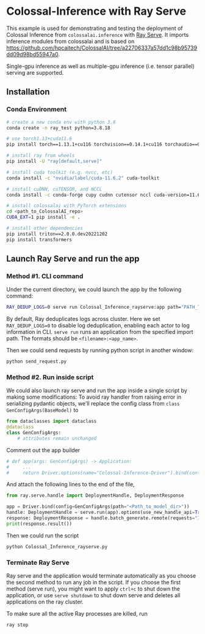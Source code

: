 # Colossal-Inference with Ray Serve

This example is used for demonstrating and testing the deployment of Colossal Inference from `colossalai.inference` with [Ray Serve](https://docs.ray.io/en/latest/serve/index.html). It imports inference modules from colossalai and is based on https://github.com/hpcaitech/ColossalAI/tree/a22706337a57dd1c98b95739dd09d98bd55947a0.

Single-gpu inference as well as multiple-gpu inference (i.e. tensor parallel) serving are supported.

## Installation

### Conda Environment
```bash
# create a new conda env with python 3.8
conda create -n ray_test python=3.8.18

# use torch1.13+cuda11.6
pip install torch==1.13.1+cu116 torchvision==0.14.1+cu116 torchaudio==0.13.1 --extra-index-url https://download.pytorch.org/whl/cu116

# install ray from wheels
pip install -U "ray[default,serve]"

# install cuda toolkit (e.g. nvcc, etc)
conda install -c "nvidia/label/cuda-11.6.2" cuda-toolkit

# install cuDNN, cuTENSOR, and NCCL
conda install -c conda-forge cupy cudnn cutensor nccl cuda-version=11.6

# install colossalai with PyTorch extensions
cd <path_to_ColossalAI_repo>
CUDA_EXT=1 pip install -e .

# install other dependencies
pip install triton==2.0.0.dev20221202
pip install transformers
```

## Launch Ray Serve and run the app
### Method #1. CLI command

Under the current directory, we could launch the app by the following command:
```bash
RAY_DEDUP_LOGS=0 serve run Colossal_Inference_rayserve:app path="PATH_TO_YOUR_MODEL_DIR"
```

By default, Ray deduplicates logs across cluster. Here we set `RAY_DEDUP_LOGS=0` to disable log deduplication, enabling each actor to log information in CLI. `serve run` runs an application from the specified import path. The formats should be `<filename>:<app_name>`.

Then we could send requests by running python script in another window:
```bash
python send_request.py
```

### Method #2. Run inside script

We could also launch ray serve and run the app inside a single script by making some modifications:
To avoid ray handler from raising error in serializing pydantic objects, we'll replace the config class from `class GenConfigArgs(BaseModel)` to
```python
from dataclasses import dataclass
@dataclass
class GenConfigArgs:
    # attributes remain unchanged
```
Comment out the app builder
```python
# def app(args: GenConfigArgs) -> Application:
#     ...
#     return Driver.options(name="Colossal-Inference-Driver").bind(config=args)
```
And attach the following lines to the end of the file,
```python
from ray.serve.handle import DeploymentHandle, DeploymentResponse

app = Driver.bind(config=GenConfigArgs(path="<Path_to_model_dir>"))
handle: DeploymentHandle = serve.run(app).options(use_new_handle_api=True)
response: DeploymentResponse = handle.batch_generate.remote(requests="Introduce some landmarks in Beijing")
print(response.result())
```
Then we could run the script
```python
python Colossal_Inference_rayserve.py
```

### Terminate Ray Serve
Ray serve and the application would terminate automatically as you choose the second method to run any job in the script. If you choose the first method (serve run), you might want to apply `ctrl+c` to shut down the application, or use `serve shutdown` to shut down serve and deletes all applications on the ray cluster.

To make sure all the active Ray processes are killed, run
```bash
ray stop
```
